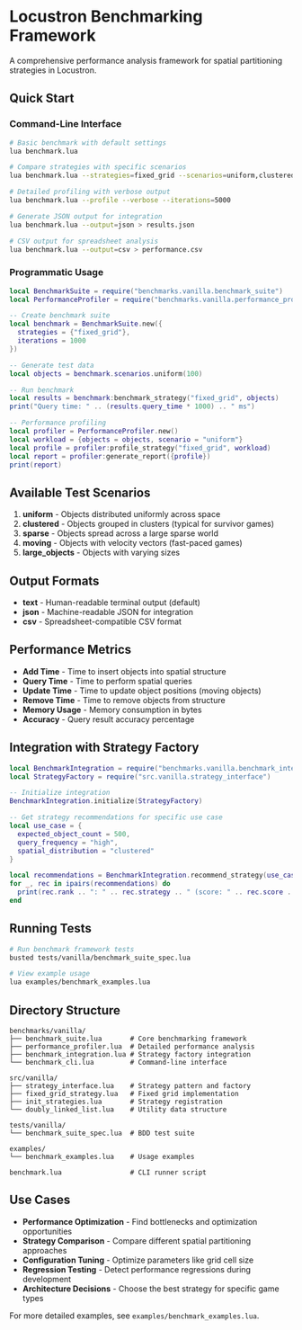 # Locustron Benchmarking Framework

A comprehensive performance analysis framework for spatial partitioning strategies in Locustron.

## Quick Start

### Command-Line Interface

```bash
# Basic benchmark with default settings
lua benchmark.lua

# Compare strategies with specific scenarios
lua benchmark.lua --strategies=fixed_grid --scenarios=uniform,clustered

# Detailed profiling with verbose output
lua benchmark.lua --profile --verbose --iterations=5000

# Generate JSON output for integration
lua benchmark.lua --output=json > results.json

# CSV output for spreadsheet analysis
lua benchmark.lua --output=csv > performance.csv
```

### Programmatic Usage

```lua
local BenchmarkSuite = require("benchmarks.vanilla.benchmark_suite")
local PerformanceProfiler = require("benchmarks.vanilla.performance_profiler")

-- Create benchmark suite
local benchmark = BenchmarkSuite.new({
  strategies = {"fixed_grid"},
  iterations = 1000
})

-- Generate test data
local objects = benchmark.scenarios.uniform(100)

-- Run benchmark
local results = benchmark:benchmark_strategy("fixed_grid", objects)
print("Query time: " .. (results.query_time * 1000) .. " ms")

-- Performance profiling
local profiler = PerformanceProfiler.new()
local workload = {objects = objects, scenario = "uniform"}
local profile = profiler:profile_strategy("fixed_grid", workload)
local report = profiler:generate_report({profile})
print(report)
```

## Available Test Scenarios

1. **uniform** - Objects distributed uniformly across space
2. **clustered** - Objects grouped in clusters (typical for survivor games)
3. **sparse** - Objects spread across a large sparse world
4. **moving** - Objects with velocity vectors (fast-paced games)
5. **large_objects** - Objects with varying sizes

## Output Formats

- **text** - Human-readable terminal output (default)
- **json** - Machine-readable JSON for integration
- **csv** - Spreadsheet-compatible CSV format

## Performance Metrics

- **Add Time** - Time to insert objects into spatial structure
- **Query Time** - Time to perform spatial queries
- **Update Time** - Time to update object positions (moving objects)
- **Remove Time** - Time to remove objects from structure
- **Memory Usage** - Memory consumption in bytes
- **Accuracy** - Query result accuracy percentage

## Integration with Strategy Factory

```lua
local BenchmarkIntegration = require("benchmarks.vanilla.benchmark_integration")
local StrategyFactory = require("src.vanilla.strategy_interface")

-- Initialize integration
BenchmarkIntegration.initialize(StrategyFactory)

-- Get strategy recommendations for specific use case
local use_case = {
  expected_object_count = 500,
  query_frequency = "high",
  spatial_distribution = "clustered"
}

local recommendations = BenchmarkIntegration.recommend_strategy(use_case)
for _, rec in ipairs(recommendations) do
  print(rec.rank .. ": " .. rec.strategy .. " (score: " .. rec.score .. ")")
end
```

## Running Tests

```bash
# Run benchmark framework tests
busted tests/vanilla/benchmark_suite_spec.lua

# View example usage
lua examples/benchmark_examples.lua
```

## Directory Structure

```
benchmarks/vanilla/
├── benchmark_suite.lua       # Core benchmarking framework
├── performance_profiler.lua  # Detailed performance analysis
├── benchmark_integration.lua # Strategy factory integration
└── benchmark_cli.lua         # Command-line interface

src/vanilla/
├── strategy_interface.lua    # Strategy pattern and factory
├── fixed_grid_strategy.lua   # Fixed grid implementation
├── init_strategies.lua       # Strategy registration
└── doubly_linked_list.lua    # Utility data structure

tests/vanilla/
└── benchmark_suite_spec.lua  # BDD test suite

examples/
└── benchmark_examples.lua    # Usage examples

benchmark.lua                 # CLI runner script
```

## Use Cases

- **Performance Optimization** - Find bottlenecks and optimization opportunities
- **Strategy Comparison** - Compare different spatial partitioning approaches
- **Configuration Tuning** - Optimize parameters like grid cell size
- **Regression Testing** - Detect performance regressions during development
- **Architecture Decisions** - Choose the best strategy for specific game types

For more detailed examples, see `examples/benchmark_examples.lua`.